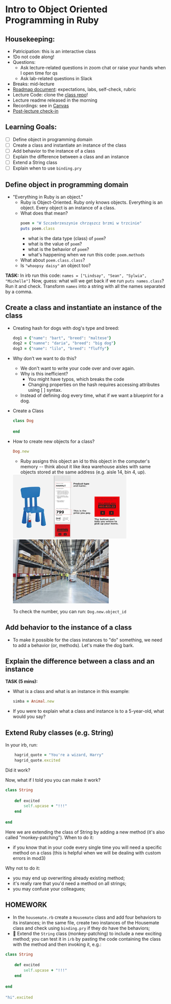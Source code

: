 # Intro to Object Oriented Programming in Ruby

## Housekeeping:
- Patricipation: this is an interactive class
- !Do not code along!
- Questions:
    - Ask lecture-related questions in zoom chat or raise your hands when I open time for qs
    - Ask lab-related questions in Slack
- Breaks: mid-lecture
- [Roadmap document](https://github.com/learn-co-students/nyc-seng-ft-020121/blob/main/Phase1.md): expectations, labs, self-check, rubric
- Lecture Code: clone the [class repo](https://github.com/learn-co-students/nyc-seng-ft-020121)!
- Lecture readme released in the morning
- Recordings: see in [Canvas](https://learning.flatironschool.com/courses/2294/modules/items/92913)
- [Post-lecture check-in](https://forms.gle/xRzstYuiSgYZPe2A7)

## Learning Goals:

- [ ] Define object in programming domain
- [ ] Create a class and instantiate an instance of the class
- [ ] Add behavior to the instance of a class
- [ ] Explain the difference between a class and an instance
- [ ] Extend a String class
- [ ] Explain when to use `binding.pry`

## Define object in programming domain
* "Everything in Ruby is an object." 
    * Ruby is Object-Oriented. Ruby only knows objects. Everything is an object. Every object is an instance of a class.
    * What does that mean? 
        ``` ruby
        poem = "W Szczebrzeszynie chrząszcz brzmi w trzcinie"
        puts poem.class
        ```
        * what is the data type (class) of `poem`?
        * what is the value of `poem`?
        * what is the behavior of `poem`?
        * what's happening when we run this code: `poem.methods`
    * What about `poem.class.class`?
    * Is `"whoopsy daisy"` an object too?

**TASK:**
In irb run this code:
`names = ["Lindsay", "Sean", "Sylwia", "Michelle"]`
Now, guess: what will we get back if we run  `puts names.class`? Run it and check.
Transform `names` into a string with all the names separated by a comma. 

## Create a class and instantiate an instance of the class 
* Creating hash for dogs with dog's type and breed:
    ```ruby
    dog1 = {"name": "bart", "breed": "maltese"}
    dog2 = {"namne": "daria", "breed": "big dog"}
    dog3 = {"name": "lilo", "breed": "fluffy"}
    ```
* Why don’t we want to do this? 
    * We don't want to write your code over and over again.
    * Why is this inefficient?
        * You might have typos, which breaks the code
        * Changing properties on the hash requires accessing attributes using [ ] syntax.
    * Instead of defining dog every time, what if we want a blueprint for a dog.

* Create a Class
    ```ruby
    class Dog
    
    end
    ```
* How to create new objects for a class?
    ```ruby
    Dog.new
    ```
    * Ruby assigns this object an id to this object in the computer's memory -- think about it like ikea warehouse aisles with same objects stored at the same address (e.g. aisle 14, bin 4, up). 
    <img src="ikea_product_tag.jpeg" height="200px" width="auto" style="display:inline" alt="ikea product tag">
    <img src="ikea_warehouse.jpg" height="200px" width="auto" style="display:inline"  alt="ikea warehouse aisle">
    
    To check the number, you can run: `Dog.new.object_id`

## Add behavior to the instance of a class
* To make it possible for the class instances to "do" something, we need to add a behavior (or, methods). Let's make the dog bark.


## Explain the difference between a class and an instance

**TASK (5 mins):**
* What is a class and what is an instance in this example:
    ```ruby
    simba = Animal.new
    ```
* If you were to explain what a class and instance is to a 5-year-old, what would you say?


## Extend Ruby classes (e.g. String)
In your irb, run: 
```ruby
    hagrid_quote = "You're a wizard, Harry"
    hagrid_quote.excited
```
Did it work?

Now, what if I told you you can make it work? 
```ruby
class String

    def excited
        self.upcase + "!!!"
    end

end
```
Here we are extending the class of String by adding a new method (it's also called "monkey-patching"). When to do it:
- if you know that in your code every single time you will need a specific method on a class (this is helpful when we will be dealing with custom errors in mod3)

Why not to do it:
- you may end up overwriting already existing method;
- it's really rare that you'd need a method on all strings;
- you may confuse your colleagues;

## HOMEWORK
- In the `housemate.rb` create a `Housemate` class and add four behaviors to its instances; in the same file, create two instances of the Housemate class and check using `binding.pry` if they do have the behaviors;
- 💯 Extend the `String` class (monkey-patching) to include a new exciting method; you can test it in `irb` by pasting the code containing the class with the method and then invoking it, e.g.:
```ruby
class String

    def excited
        self.upcase + "!!!"
    end

end

"hi".excited
```
